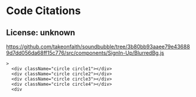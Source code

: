# Code Citations

## License: unknown
https://github.com/takeonfaith/soundbubble/tree/3b80bb93aaee79e436889d7dd056da68ff15c776/src/components/SignIn-Up/BlurredBg.js

```
>
  <div className="circle circle1"></div>
  <div className="circle circle2"></div>
  <div className="circle circle3"></div>
  <div className="circle circle4"></div>
  <div
```

